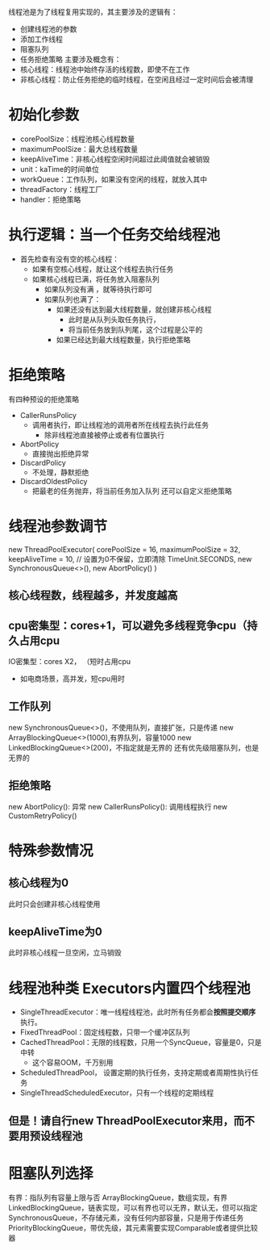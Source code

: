 线程池是为了线程复用实现的，其主要涉及的逻辑有：
- 创建线程池的参数
- 添加工作线程
- 阻塞队列
- 任务拒绝策略
主要涉及概念有：
- 核心线程：线程池中始终存活的线程数，即使不在工作
- 非核心线程：防止任务拒绝的临时线程，在空闲且经过一定时间后会被清理
# 初始化参数
- corePoolSize：线程池核心线程数量
- maximumPoolSize：最大总线程数量
- keepAliveTime：非核心线程空闲时间超过此阈值就会被销毁
- unit：kaTime的时间单位
- workQueue：工作队列，如果没有空闲的线程，就放入其中
- threadFactory：线程工厂
- handler：拒绝策略
# 执行逻辑：当一个任务交给线程池
- 首先检查有没有空的核心线程：
	- 如果有空核心线程，就让这个线程去执行任务
	- 如果核心线程已满，将任务放入阻塞队列
		- 如果队列没有满 ，就等待执行即可
		- 如果队列也满了：
			- 如果还没有达到最大线程数量，就创建非核心线程
				- 此时是从队列头取任务执行，
				- 将当前任务放到队列尾，这个过程是公平的
			- 如果已经达到最大线程数量，执行拒绝策略
# 拒绝策略
有四种预设的拒绝策略
- CallerRunsPolicy
	- 调用者执行，即让线程池的调用者所在线程去执行此任务
		- 除非线程池直接被停止或者有位置执行
- AbortPolicy
	- 直接抛出拒绝异常
- DiscardPolicy
	- 不处理，静默拒绝
- DiscardOldestPolicy
	- 把最老的任务抛弃，将当前任务加入队列
还可以自定义拒绝策略
# 线程池参数调节
new ThreadPoolExecutor(
	corePoolSize = 16,
	maximumPoolSize = 32,
	keepAliveTime = 10, // 设置为0不保留，立即清除
	TimeUnit.SECONDS,
	new SynchronousQueue<>(),
	new AbortPolicy()
)
## 核心线程数，线程越多，并发度越高
cpu密集型：cores+1，可以避免多线程竞争cpu（持久占用cpu
- 
IO密集型：cores X2， （短时占用cpu
- 如电商场景，高并发，短cpu用时
## 工作队列
new SynchronousQueue\<>()，不使用队列，直接扩张，只是传递
new ArrayBlockingQueue<>(1000),有界队列，容量1000
new LinkedBlockingQueue<>(200)，不指定就是无界的
还有优先级阻塞队列，也是无界的
## 拒绝策略
new AbortPolicy(): 异常
new CallerRunsPolicy(): 调用线程执行
new CustomRetryPolicy()


# 特殊参数情况
## 核心线程为0
此时只会创建非核心线程使用
## keepAliveTime为0
此时非核心线程一旦空闲，立马销毁

# 线程池种类 Executors内置四个线程池
- SingleThreadExecutor：唯一线程线程池，此时所有任务都会**按照提交顺序**执行。
- FixedThreadPool：固定线程数，只带一个缓冲区队列
- CachedThreadPool：无限的线程数，只用一个SyncQueue，容量是0，只是中转
	- 这个容易OOM，千万别用
- ScheduledThreadPool， 设置定期的执行任务，支持定期或者周期性执行任务
- SingleThreadScheduledExecutor，只有一个线程的定期线程


## 但是！请自行new ThreadPoolExecutor来用，而不要用预设线程池

# 阻塞队列选择
有界：指队列有容量上限与否
ArrayBlockingQueue，数组实现，有界
LinkedBlockingQueue，链表实现，可以有界也可以无界，默认无，但可以指定
SynchronousQueue，不存储元素，没有任何内部容量，只是用于传递任务PriorityBlockingQueue，带优先级，其元素需要实现Comparable或者提供比较器